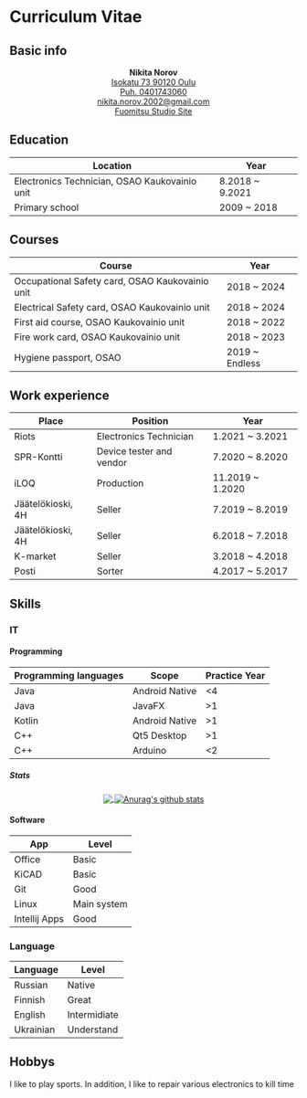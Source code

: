 # Curriculum Vitae

## Basic info

<div align="center">
    <b>Nikita Norov</b>
    <br><a href="https://www.google.com/maps/place/Isokatu+73,+90120+Oulu">Isokatu 73 90120 Oulu</a>
    <br><a href="tel:+358401743060">Puh. 0401743060</a>
    <br><a href="mailto:nikita.norov.2002@gmail.com">nikita.norov.2002@gmail.com</a>
    <br><a href="https://fstudio.dev">Fuomitsu Studio Site</a>
</div>

## Education

<div align="center">
  <table>
    <thead>
      <tr>
        <th>Location</th>
        <th>Year</th>
      </tr>
   </thead>
   <tbody>
    <tr>
      <td>Electronics Technician, OSAO Kaukovainio unit</td>
      <td>8.2018 ~ 9.2021</td>
     </tr>
     <tr>
       <td>Primary school</td>
       <td>2009 ~ 2018</td>
     </tr>
    </tbody>
  </table>
</div>

## Courses

<div align="center">
  <table>
    <thead>
      <tr>
        <th>Course</th>
        <th>Year</th>
      </tr>
   </thead>
   <tbody>
    <tr>
      <td>Occupational Safety card, OSAO Kaukovainio unit</td>
      <td>2018 ~ 2024</td>
     </tr>
     <tr>
       <td>Electrical Safety card, OSAO Kaukovainio unit</td>
       <td>2018 ~ 2024</td>
     </tr>
     <tr>
       <td>First aid course, OSAO Kaukovainio unit</td>
       <td>2018 ~ 2022</td>
     </tr>
     <tr>
       <td>Fire work card, OSAO Kaukovainio unit</td>
       <td>2018 ~ 2023</td>
     </tr>
     <tr>
       <td>Hygiene passport, OSAO</td>
       <td>2019 ~ Endless</td>
     </tr>
    </tbody>
  </table>
</div>

## Work experience

<div align="center">
  <table>
    <thead>
      <tr>
        <th>Place</th>
        <th>Position</th>
        <th>Year</th>
      </tr>
   </thead>
   <tbody>
    <tr>
      <td>Riots</td>
      <td>Electronics Technician</td>
      <td>1.2021 ~ 3.2021</td>
     </tr>
     <tr>
       <td>SPR-Kontti</td>
       <td>Device tester and vendor</td>
       <td>7.2020 ~ 8.2020</td>
     </tr>
     <tr>
       <td>iLOQ</td>
       <td>Production</td>
       <td>11.2019 ~ 1.2020</td>
     </tr>
     <tr>
       <td>Jäätelökioski, 4H</td>
       <td>Seller</td>
       <td>7.2019 ~ 8.2019</td>
     </tr>
     <tr>
       <td>Jäätelökioski, 4H</td>
       <td>Seller</td>
       <td>6.2018 ~ 7.2018</td>
     </tr>
     <tr>
       <td>K-market</td>
       <td>Seller</td>
       <td>3.2018 ~ 4.2018</td>
     </tr>
     <tr>
       <td>Posti</td>
       <td>Sorter</td>
       <td>4.2017 ~ 5.2017</td>
     </tr>
    </tbody>
  </table>
</div>

## Skills

### IT

#### Programming

<div align="center">
  <table>
    <thead>
      <tr>
        <th>Programming languages</th>
        <th>Scope</th>
        <th>Practice Year</th>
      </tr>
   </thead>
   <tbody>
    <tr>
      <td>Java</td>
      <td>Android Native</td>
      <td><4</td>
     </tr>
    <tr>
      <td>Java</td>
      <td>JavaFX</td>
      <td>>1</td>
     </tr>
     <tr>
       <td>Kotlin</td>
       <td>Android Native</td>
       <td>>1</td>
     </tr>
     <tr>
       <td>C++</td>
       <td>Qt5 Desktop</td>
       <td>>1</td>
     </tr>
     <tr>
       <td>C++</td>
       <td>Arduino</td>
       <td><2</td>
     </tr>
    </tbody>
  </table>
</div>

##### Stats
<div align="center">
  <a href="https://github.com/syorito-hatsuki">
    <img align="center" src="https://github-readme-stats.anuraghazra1.vercel.app/api?username=syorito-hatsuki&show_icons=true&include_all_commits=true&theme=vue"/>
  </a>
  <a href="https://github.com/syorito-hatsuki">
    <img align="center" src="https://github-readme-stats.vercel.app/api/top-langs/?username=syorito-hatsuki&include_all_commits=true&theme=vue" alt="Anurag's github stats" />
  </a>
</div>

#### Software

<div align="center">
  <table>
    <thead>
      <tr>
        <th>App</th>
        <th>Level</th>
      </tr>
   </thead>
   <tbody>
    <tr>
      <td>Office</td>
      <td>Basic</td>
     </tr>
     <tr>
       <td>KiCAD</td>
       <td>Basic</td>
     </tr>
     <tr>
       <td>Git</td>
       <td>Good</td>
     </tr>
     <tr>
       <td>Linux</td>
       <td>Main system</td>
     </tr>
     <tr>
       <td>Intellij Apps</td>
       <td>Good</td>
     </tr>
    </tbody>
  </table>
</div>

### Language

<div align="center">
  <table>
    <thead>
      <tr>
        <th>Language</th>
        <th>Level</th>
      </tr>
   </thead>
   <tbody>
    <tr>
      <td>Russian</td>
      <td>Native</td>
     </tr>
     <tr>
       <td>Finnish</td>
       <td>Great</td>
     </tr>
     <tr>
       <td>English</td>
       <td>Intermidiate</td>
     </tr>
     <tr>
       <td>Ukrainian</td>
       <td>Understand</td>
     </tr>
    </tbody>
  </table>
</div>

## Hobbys
I like to play sports. In addition, I like to repair various electronics to kill time
